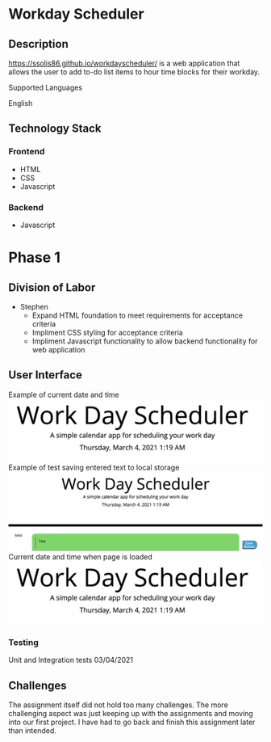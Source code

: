 # Workday Scheduler

## Description

https://ssolis86.github.io/workdayscheduler/ is a web application that allows the user to add to-do list items to hour time blocks for their workday.

Supported Languages

English

## Technology Stack

### Frontend

- HTML 
- CSS
- Javascript

### Backend

- Javascript

# Phase 1

## Division of Labor

* Stephen
    * Expand HTML foundation to meet requirements for acceptance criteria
    * Impliment CSS styling for acceptance criteria
    * Impliment Javascript functionality to allow backend functionality for web application
    
## User Interface

Example of current date and time
![alt](Images/time-stamp.png)
Example of test saving entered text to local storage
![alt](Images/local-storage.png)
Current date and time when page is loaded
![alt](Images/time-stamp.png)



### Testing
Unit and Integration tests 03/04/2021

## Challenges
The assignment itself did not hold too many challenges.  The more challenging aspect was just keeping up with the assignments and moving into our first project.  I have had to go back and finish this assignment later than intended.